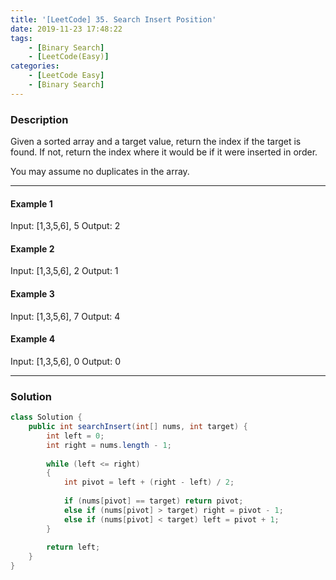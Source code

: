 ```yaml
---
title: '[LeetCode] 35. Search Insert Position'
date: 2019-11-23 17:48:22
tags: 
    - [Binary Search]
    - [LeetCode(Easy)]
categories: 
    - [LeetCode Easy]
    - [Binary Search]
---
```



### Description
Given a sorted array and a target value, return the index if the target is found. If not, return the index where it would be if it were inserted in order.

You may assume no duplicates in the array.

<!-- more -->

---

#### Example 1
Input: [1,3,5,6], 5
Output: 2

#### Example 2
Input: [1,3,5,6], 2
Output: 1

#### Example 3
Input: [1,3,5,6], 7
Output: 4

#### Example 4
Input: [1,3,5,6], 0
Output: 0

---
### Solution

```java
class Solution {
    public int searchInsert(int[] nums, int target) {
        int left = 0;
        int right = nums.length - 1;
        
        while (left <= right)
        {
            int pivot = left + (right - left) / 2;
            
            if (nums[pivot] == target) return pivot;
            else if (nums[pivot] > target) right = pivot - 1;
            else if (nums[pivot] < target) left = pivot + 1;
        }
        
        return left;
    }
}
```